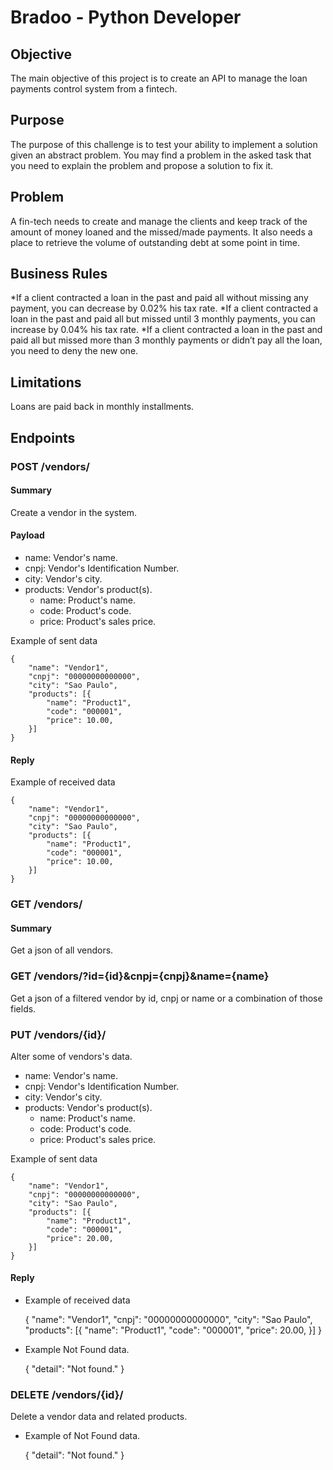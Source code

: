 # Bradoo - Python Developer

## Objective
The main objective of this project is to create an API to manage the loan payments control system from a fintech.

## Purpose
The purpose of this challenge is to test your ability to implement a solution given an abstract problem. You may find a problem in the asked task that you need to explain the problem and propose a solution to fix it.

## Problem
A fin-tech needs to create and manage the clients and keep track of the amount of money loaned and the missed/made payments. It also needs a place to retrieve the volume of outstanding debt at some point in time.

## Business Rules

*If a client contracted a loan in the past and paid all without missing any payment, you can decrease by 0.02% his tax rate.
*If a client contracted a loan in the past and paid all but missed until 3 monthly payments, you can increase by 0.04% his tax rate.
*If a client contracted a loan in the past and paid all but missed more than 3 monthly payments or didn’t pay all the loan, you need to deny the new one.


## Limitations
Loans are paid back in monthly installments.

## Endpoints

### POST /vendors/

#### Summary

Create a vendor in the system.

#### Payload

- name: Vendor's name.
- cnpj: Vendor's Identification Number.
- city: Vendor's city.
- products: Vendor's product(s).
    - name: Product's name.
    - code: Product's code.
    - price: Product's sales price. 

Example of sent data

    {
        "name": "Vendor1",
        "cnpj": "00000000000000",
        "city": "Sao Paulo",
        "products": [{
            "name": "Product1",
            "code": "000001",
            "price": 10.00,
        }]
    }

#### Reply

Example of received data

    {
        "name": "Vendor1",
        "cnpj": "00000000000000",
        "city": "Sao Paulo",
        "products": [{
            "name": "Product1",
            "code": "000001",
            "price": 10.00,
        }]
    }


### GET /vendors/

#### Summary

Get a json of all vendors.

### GET /vendors/?id={id}&cnpj={cnpj}&name={name}

Get a json of a filtered vendor by id, cnpj or name or 
a combination of those fields.

### PUT /vendors/{id}/

Alter some of vendors's data.

- name: Vendor's name.
- cnpj: Vendor's Identification Number.
- city: Vendor's city.
- products: Vendor's product(s).
    - name: Product's name.
    - code: Product's code.
    - price: Product's sales price. 

Example of sent data

    {
        "name": "Vendor1",
        "cnpj": "00000000000000",
        "city": "Sao Paulo",
        "products": [{
            "name": "Product1",
            "code": "000001",
            "price": 20.00,
        }]
    }

#### Reply

- Example of received data

    {
        "name": "Vendor1",
        "cnpj": "00000000000000",
        "city": "Sao Paulo",
        "products": [{
            "name": "Product1",
            "code": "000001",
            "price": 20.00,
        }]
    }

- Example Not Found data.

    {
        "detail": "Not found."
    }


### DELETE /vendors/{id}/

Delete a vendor data and related products.

- Example of Not Found data.

    {
        "detail": "Not found."
    }
